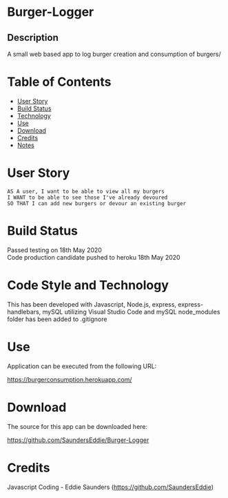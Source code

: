 # Burger-Logger

## Description
A small web based app to log burger creation and consumption of burgers/

# Table of Contents

* [User Story](#User%20Story)
* [Build Status](#Build%20Status)
* [Technology](#Code%20Style%20and%20Technology)
* [Use](#Usage)
* [Download](#Download)
* [Credits](#Credits)
* [Notes](#Notes)

# User Story
```
AS A user, I want to be able to view all my burgers
I WANT to be able to see those I've already devoured
SO THAT I can add new burgers or devour an existing burger
```

# Build Status
Passed testing on 18th May 2020<br/>
Code production candidate pushed to heroku 18th May 2020

# Code Style and Technology
This has been developed with Javascript, Node.js, express, express-handlebars, mySQL utilizing Visual Studio Code and mySQL
node_modules folder has been added to .gitignore

# Use
Application can be executed from the following URL:

https://burgerconsumption.herokuapp.com/

# Download
The source for this app can be downloaded here:

https://github.com/SaundersEddie/Burger-Logger

# Credits
Javascript Coding - Eddie Saunders (https://github.com/SaundersEddie)
